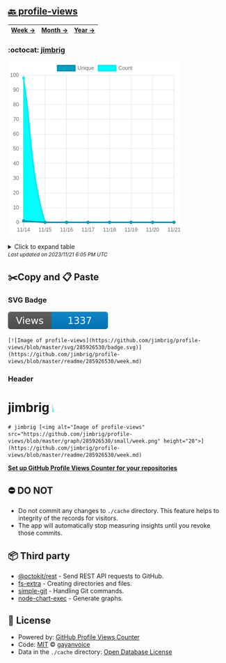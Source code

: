 ## [🔙 profile-views](https://github.com/jimbrig/profile-views)
| [**Week →**](https://github.com/jimbrig/profile-views/blob/master/readme/285926530/week.md) | [**Month →**](https://github.com/jimbrig/profile-views/blob/master/readme/285926530/month.md) | [**Year →**](https://github.com/jimbrig/profile-views/blob/master/readme/285926530/year.md) |
| ---- | ---- | ----- |
### :octocat: [jimbrig](https://github.com/jimbrig/jimbrig)
![Image of profile-views](https://github.com/jimbrig/profile-views/blob/master/graph/285926530/large/week.png)

<details>
	<summary>Click to expand table</summary>
	<h2>:calendar: Week Page Views Table</h2>
<table>
	<tr>
		<th>
			Last Updated
		</th>
		<th>
			Unique
		</th>
		<th>
			Count
		</th>
	</tr>
	<tr>
		<td>
			<code>2023/11/21</code>
		</td>
		<td>
			<code>0</code>
		</td>
		<td>
			<code>0</code>
		</td>
	</tr>
	<tr>
		<td>
			<code>2023/11/20</code>
		</td>
		<td>
			<code>0</code>
		</td>
		<td>
			<code>0</code>
		</td>
	</tr>
	<tr>
		<td>
			<code>2023/11/19</code>
		</td>
		<td>
			<code>0</code>
		</td>
		<td>
			<code>0</code>
		</td>
	</tr>
	<tr>
		<td>
			<code>2023/11/18</code>
		</td>
		<td>
			<code>0</code>
		</td>
		<td>
			<code>0</code>
		</td>
	</tr>
	<tr>
		<td>
			<code>2023/11/17</code>
		</td>
		<td>
			<code>0</code>
		</td>
		<td>
			<code>0</code>
		</td>
	</tr>
	<tr>
		<td>
			<code>2023/11/16</code>
		</td>
		<td>
			<code>0</code>
		</td>
		<td>
			<code>0</code>
		</td>
	</tr>
	<tr>
		<td>
			<code>2023/11/15</code>
		</td>
		<td>
			<code>0</code>
		</td>
		<td>
			<code>0</code>
		</td>
	</tr>
	<tr>
		<td>
			<code>2023/11/14</code>
		</td>
		<td>
			<code>1</code>
		</td>
		<td>
			<code>98</code>
		</td>
	</tr>
</table>

</details>
<small><i>Last updated on 2023/11/21 6:05 PM UTC</i></small>

## ✂️Copy and 📋 Paste
### SVG Badge
[![Image of profile-views](https://github.com/jimbrig/profile-views/blob/master/svg/285926530/badge.svg)](https://github.com/jimbrig/profile-views/blob/master/readme/285926530/week.md)
```readme
[![Image of profile-views](https://github.com/jimbrig/profile-views/blob/master/svg/285926530/badge.svg)](https://github.com/jimbrig/profile-views/blob/master/readme/285926530/week.md)
```
### Header
# jimbrig [<img alt="Image of profile-views" src="https://github.com/jimbrig/profile-views/blob/master/graph/285926530/small/week.png" height="20">](https://github.com/jimbrig/profile-views/blob/master/readme/285926530/week.md)
```readme
# jimbrig [<img alt="Image of profile-views" src="https://github.com/jimbrig/profile-views/blob/master/graph/285926530/small/week.png" height="20">](https://github.com/jimbrig/profile-views/blob/master/readme/285926530/week.md)
```
[**Set up GitHub Profile Views Counter for your repositories**](https://github.com/gayanvoice/github-profile-views-counter)
## ⛔ DO NOT
- Do not commit any changes to `./cache` directory. This feature helps to integrity of the records for visitors.
- The app will automatically stop measuring insights until you revoke those commits.
## 📦 Third party

- [@octokit/rest](https://www.npmjs.com/package/@octokit/rest) - Send REST API requests to GitHub.
- [fs-extra](https://www.npmjs.com/package/fs-extra) - Creating directories and files.
- [simple-git](https://www.npmjs.com/package/simple-git) - Handling Git commands.
- [node-chart-exec](https://www.npmjs.com/package/node-chart-exec) - Generate graphs.
## 📄 License
- Powered by: [GitHub Profile Views Counter](https://github.com/gayanvoice/github-profile-views-counter)
- Code: [MIT](./LICENSE) © [gayanvoice](https://github.com/gayanvoice/github-profile-views-counter)
- Data in the `./cache` directory: [Open Database License](https://opendatacommons.org/licenses/odbl/1-0/)